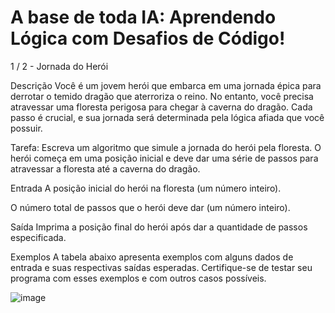 # A base de toda IA: Aprendendo Lógica com Desafios de Código!
1 / 2 - Jornada do Herói

Descrição
Você é um jovem herói que embarca em uma jornada épica para derrotar o temido dragão que aterroriza o reino. No entanto, você precisa atravessar uma floresta perigosa para chegar à caverna do dragão. Cada passo é crucial, e sua jornada será determinada pela lógica afiada que você possuir.

Tarefa: Escreva um algoritmo que simule a jornada do herói pela floresta. O herói começa em uma posição inicial e deve dar uma série de passos para atravessar a floresta até a caverna do dragão.

Entrada
A posição inicial do herói na floresta (um número inteiro).

O número total de passos que o herói deve dar (um número inteiro).

Saída
Imprima a posição final do herói após dar a quantidade de passos especificada.

Exemplos
A tabela abaixo apresenta exemplos com alguns dados de entrada e suas respectivas saídas esperadas. Certifique-se de testar seu programa com esses exemplos e com outros casos possíveis.

![image](https://github.com/VivianeVida/An-lise-de-Dados-e-Predi-o-com-Python-e-Pandas/assets/67081266/a3edce1d-19ae-400e-8a32-e05a7dac4c05)
